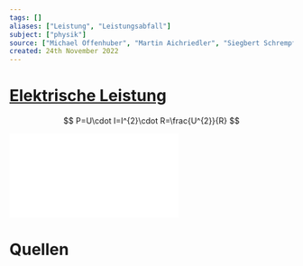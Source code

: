 ```yaml
---
tags: []
aliases: ["Leistung", "Leistungsabfall"]
subject: ["physik"]
source: ["Michael Offenhuber", "Martin Aichriedler", "Siegbert Schrempf", "Angela Lindner"]
created: 24th November 2022
---
```


# [Elektrische Leistung](https://de.wikipedia.org/wiki/Elektrische_Leistung)

$$
P=U\cdot I=I^{2}\cdot R=\frac{U^{2}}{R}
$$

![Elektrische Leistung 2024-01-17 08.51.56.excalidraw](assets/Elektrische%20Leistung%202024-01-17%2008.51.56.excalidraw.md)

# Quellen